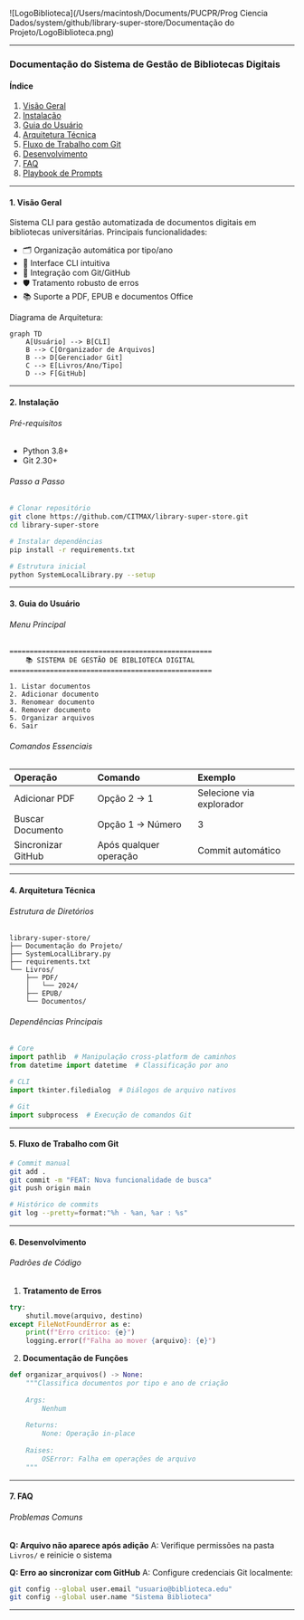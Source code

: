 ![LogoBiblioteca](/Users/macintosh/Documents/PUCPR/Prog Ciencia Dados/system/github/library-super-store/Documentação do Projeto/LogoBiblioteca.png)

---

### Documentação do Sistema de Gestão de Bibliotecas Digitais

#### Índice

1. [Visão Geral](#1-vis%C3%A3o-geral)
2. [Instalação](#2-instala%C3%A7%C3%A3o)
3. [Guia do Usuário](#3-guia-do-usu%C3%A1rio)
4. [Arquitetura Técnica](#4-arquitetura-t%C3%A9cnica)
5. [Fluxo de Trabalho com Git](#5-fluxo-de-trabalho-com-git)
6. [Desenvolvimento](#6-desenvolvimento)
7. [FAQ](#7-faq)
8. [Playbook de Prompts](#8-playbook-de-prompts)

---

#### 1. Visão Geral

Sistema CLI para gestão automatizada de documentos digitais em bibliotecas universitárias. Principais funcionalidades:

- 🗂️ Organização automática por tipo/ano
- 📝 Interface CLI intuitiva
- 🔄 Integração com Git/GitHub
- 🛡️ Tratamento robusto de erros
- 📚 Suporte a PDF, EPUB e documentos Office

Diagrama de Arquitetura:

```mermaid
graph TD
    A[Usuário] --> B[CLI]
    B --> C[Organizador de Arquivos]
    B --> D[Gerenciador Git]
    C --> E[Livros/Ano/Tipo]
    D --> F[GitHub]
```


---

#### 2. Instalação

###### Pré-requisitos

- Python 3.8+
- Git 2.30+


###### Passo a Passo

```bash
# Clonar repositório
git clone https://github.com/CITMAX/library-super-store.git
cd library-super-store

# Instalar dependências
pip install -r requirements.txt

# Estrutura inicial
python SystemLocalLibrary.py --setup
```


---

#### 3. Guia do Usuário

###### Menu Principal

```
==================================================
    📚 SISTEMA DE GESTÃO DE BIBLIOTECA DIGITAL     
==================================================

1. Listar documentos
2. Adicionar documento
3. Renomear documento
4. Remover documento
5. Organizar arquivos
6. Sair
```


###### Comandos Essenciais

| Operação           | Comando                | Exemplo                  |
| :----------------- | :--------------------- | :----------------------- |
| Adicionar PDF      | Opção 2 → 1            | Selecione via explorador |
| Buscar Documento   | Opção 1 → Número       | 3                        |
| Sincronizar GitHub | Após qualquer operação | Commit automático        |


---

#### 4. Arquitetura Técnica

###### Estrutura de Diretórios

```
library-super-store/
├── Documentação do Projeto/
├── SystemLocalLibrary.py
├── requirements.txt
└── Livros/
    ├── PDF/
    │   └── 2024/
    ├── EPUB/
    └── Documentos/
```


###### Dependências Principais

```python
# Core
import pathlib  # Manipulação cross-platform de caminhos
from datetime import datetime  # Classificação por ano

# CLI
import tkinter.filedialog  # Diálogos de arquivo nativos

# Git
import subprocess  # Execução de comandos Git
```


---

#### 5. Fluxo de Trabalho com Git

```bash
# Commit manual
git add .
git commit -m "FEAT: Nova funcionalidade de busca"
git push origin main

# Histórico de commits
git log --pretty=format:"%h - %an, %ar : %s"
```


---

#### 6. Desenvolvimento

###### Padrões de Código

1. **Tratamento de Erros**

```python
try:
    shutil.move(arquivo, destino)
except FileNotFoundError as e:
    print(f"Erro crítico: {e}")
    logging.error(f"Falha ao mover {arquivo}: {e}")
```

2. **Documentação de Funções**

```python
def organizar_arquivos() -> None:
    """Classifica documentos por tipo e ano de criação
    
    Args:
        Nenhum
    
    Returns:
        None: Operação in-place
    
    Raises:
        OSError: Falha em operações de arquivo
    """
```


---

#### 7. FAQ

###### Problemas Comuns

**Q: Arquivo não aparece após adição**
A: Verifique permissões na pasta `Livros/` e reinicie o sistema

**Q: Erro ao sincronizar com GitHub**
A: Configure credenciais Git localmente:

```bash
git config --global user.email "usuario@biblioteca.edu"
git config --global user.name "Sistema Biblioteca"
```


---

### 
